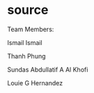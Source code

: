 # source
Team Members:

Ismail Ismail

Thanh Phung

Sundas Abdullatif A Al Khofi

Louie G Hernandez
